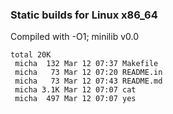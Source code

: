 ### Static builds for Linux x86_64

Compiled with -O1; minilib v0.0

```
total 20K
 micha  132 Mar 12 07:37 Makefile
 micha   73 Mar 12 07:20 README.in
 micha   73 Mar 12 07:43 README.md
 micha 3.1K Mar 12 07:07 cat
 micha  497 Mar 12 07:07 yes
```

